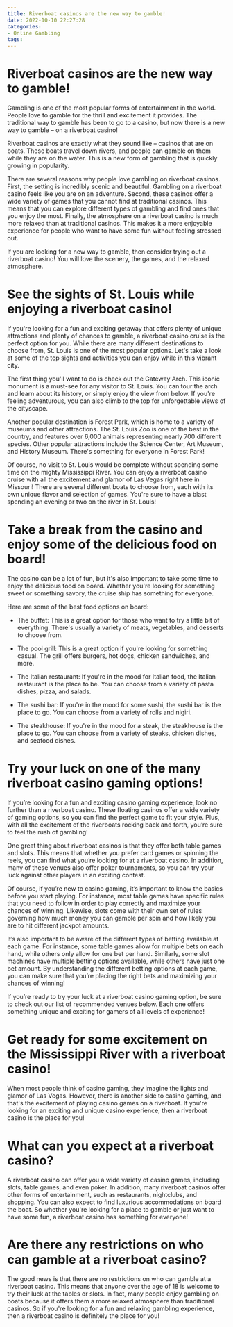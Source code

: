```yaml
---
title: Riverboat casinos are the new way to gamble!
date: 2022-10-10 22:27:28
categories:
- Online Gambling
tags:
---
```



#  Riverboat casinos are the new way to gamble!

Gambling is one of the most popular forms of entertainment in the world. People love to gamble for the thrill and excitement it provides. The traditional way to gamble has been to go to a casino, but now there is a new way to gamble – on a riverboat casino!

Riverboat casinos are exactly what they sound like – casinos that are on boats. These boats travel down rivers, and people can gamble on them while they are on the water. This is a new form of gambling that is quickly growing in popularity.

There are several reasons why people love gambling on riverboat casinos. First, the setting is incredibly scenic and beautiful. Gambling on a riverboat casino feels like you are on an adventure. Second, these casinos offer a wide variety of games that you cannot find at traditional casinos. This means that you can explore different types of gambling and find ones that you enjoy the most. Finally, the atmosphere on a riverboat casino is much more relaxed than at traditional casinos. This makes it a more enjoyable experience for people who want to have some fun without feeling stressed out.

If you are looking for a new way to gamble, then consider trying out a riverboat casino! You will love the scenery, the games, and the relaxed atmosphere.

#  See the sights of St. Louis while enjoying a riverboat casino!

If you're looking for a fun and exciting getaway that offers plenty of unique attractions and plenty of chances to gamble, a riverboat casino cruise is the perfect option for you. While there are many different destinations to choose from, St. Louis is one of the most popular options. Let's take a look at some of the top sights and activities you can enjoy while in this vibrant city.

The first thing you'll want to do is check out the Gateway Arch. This iconic monument is a must-see for any visitor to St. Louis. You can tour the arch and learn about its history, or simply enjoy the view from below. If you're feeling adventurous, you can also climb to the top for unforgettable views of the cityscape.

Another popular destination is Forest Park, which is home to a variety of museums and other attractions. The St. Louis Zoo is one of the best in the country, and features over 6,000 animals representing nearly 700 different species. Other popular attractions include the Science Center, Art Museum, and History Museum. There's something for everyone in Forest Park!

Of course, no visit to St. Louis would be complete without spending some time on the mighty Mississippi River. You can enjoy a riverboat casino cruise with all the excitement and glamor of Las Vegas right here in Missouri! There are several different boats to choose from, each with its own unique flavor and selection of games. You're sure to have a blast spending an evening or two on the river in St. Louis!

#  Take a break from the casino and enjoy some of the delicious food on board!

The casino can be a lot of fun, but it's also important to take some time to enjoy the delicious food on board. Whether you're looking for something sweet or something savory, the cruise ship has something for everyone.

Here are some of the best food options on board:

- The buffet: This is a great option for those who want to try a little bit of everything. There's usually a variety of meats, vegetables, and desserts to choose from.

- The pool grill: This is a great option if you're looking for something casual. The grill offers burgers, hot dogs, chicken sandwiches, and more.

- The Italian restaurant: If you're in the mood for Italian food, the Italian restaurant is the place to be. You can choose from a variety of pasta dishes, pizza, and salads.

- The sushi bar: If you're in the mood for some sushi, the sushi bar is the place to go. You can choose from a variety of rolls and nigiri.

- The steakhouse: If you're in the mood for a steak, the steakhouse is the place to go. You can choose from a variety of steaks, chicken dishes, and seafood dishes.

#  Try your luck on one of the many riverboat casino gaming options!

If you’re looking for a fun and exciting casino gaming experience, look no further than a riverboat casino. These floating casinos offer a wide variety of gaming options, so you can find the perfect game to fit your style. Plus, with all the excitement of the riverboats rocking back and forth, you’re sure to feel the rush of gambling!

One great thing about riverboat casinos is that they offer both table games and slots. This means that whether you prefer card games or spinning the reels, you can find what you’re looking for at a riverboat casino. In addition, many of these venues also offer poker tournaments, so you can try your luck against other players in an exciting contest.

Of course, if you’re new to casino gaming, it’s important to know the basics before you start playing. For instance, most table games have specific rules that you need to follow in order to play correctly and maximize your chances of winning. Likewise, slots come with their own set of rules governing how much money you can gamble per spin and how likely you are to hit different jackpot amounts.

It’s also important to be aware of the different types of betting available at each game. For instance, some table games allow for multiple bets on each hand, while others only allow for one bet per hand. Similarly, some slot machines have multiple betting options available, while others have just one bet amount. By understanding the different betting options at each game, you can make sure that you’re placing the right bets and maximizing your chances of winning!

If you’re ready to try your luck at a riverboat casino gaming option, be sure to check out our list of recommended venues below. Each one offers something unique and exciting for gamers of all levels of experience!

#  Get ready for some excitement on the Mississippi River with a riverboat casino!

When most people think of casino gaming, they imagine the lights and glamor of Las Vegas. However, there is another side to casino gaming, and that's the excitement of playing casino games on a riverboat. If you're looking for an exciting and unique casino experience, then a riverboat casino is the place for you!

#   What can you expect at a riverboat casino?

A riverboat casino can offer you a wide variety of casino games, including slots, table games, and even poker. In addition, many riverboat casinos offer other forms of entertainment, such as restaurants, nightclubs, and shopping. You can also expect to find luxurious accommodations on board the boat. So whether you're looking for a place to gamble or just want to have some fun, a riverboat casino has something for everyone!

#   Are there any restrictions on who can gamble at a riverboat casino?

The good news is that there are no restrictions on who can gamble at a riverboat casino. This means that anyone over the age of 18 is welcome to try their luck at the tables or slots. In fact, many people enjoy gambling on boats because it offers them a more relaxed atmosphere than traditional casinos. So if you're looking for a fun and relaxing gambling experience, then a riverboat casino is definitely the place for you!
